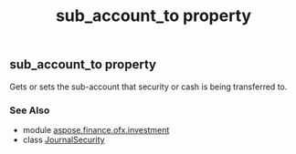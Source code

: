 ﻿---
title: sub_account_to property
second_title: Aspose.Finance for Python via .NET API References
description: 
type: docs
weight: 60
url: /python-net/aspose.finance.ofx.investment/journalsecurity/sub_account_to/
is_root: false
---

## sub_account_to property


Gets or sets the sub-account that security or cash is being transferred to.

### See Also
* module [aspose.finance.ofx.investment](../../)
* class [JournalSecurity](/finance/python-net/aspose.finance.ofx.investment/journalsecurity)
